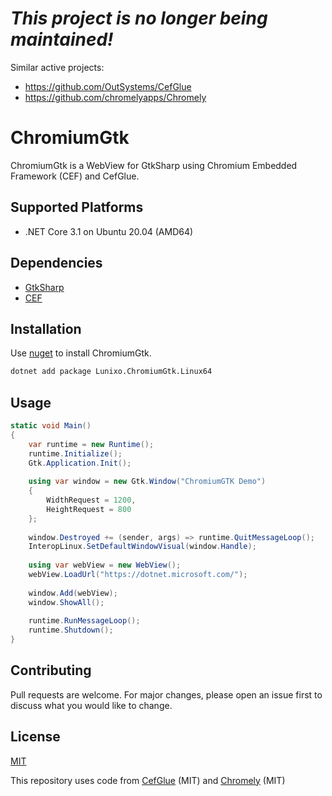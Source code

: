 # _This project is no longer being maintained!_

Similar active projects:
* https://github.com/OutSystems/CefGlue
* https://github.com/chromelyapps/Chromely


# ChromiumGtk

ChromiumGtk is a WebView for GtkSharp using Chromium Embedded Framework (CEF) and CefGlue.


## Supported Platforms

* .NET Core 3.1 on Ubuntu 20.04 (AMD64)

## Dependencies

* [GtkSharp](https://github.com/GtkSharp/GtkSharp)
* [CEF](https://bitbucket.org/chromiumembedded/cef/)

## Installation

Use [nuget](https://www.nuget.org/packages/Lunixo.ChromiumGtk.Linux64/) to install ChromiumGtk.

```bash
dotnet add package Lunixo.ChromiumGtk.Linux64
```

## Usage

```C#
static void Main()
{
    var runtime = new Runtime();
    runtime.Initialize();
    Gtk.Application.Init();
    
    using var window = new Gtk.Window("ChromiumGTK Demo")
    {
        WidthRequest = 1200,
        HeightRequest = 800
    };
    
    window.Destroyed += (sender, args) => runtime.QuitMessageLoop();
    InteropLinux.SetDefaultWindowVisual(window.Handle);
    
    using var webView = new WebView();
    webView.LoadUrl("https://dotnet.microsoft.com/");
    
    window.Add(webView);
    window.ShowAll();
    
    runtime.RunMessageLoop();
    runtime.Shutdown();
}
```

## Contributing
Pull requests are welcome. For major changes, please open an issue first to discuss what you would like to change.

## License
[MIT](https://choosealicense.com/licenses/mit/)

This repository uses code from [CefGlue](https://gitlab.com/xiliumhq/chromiumembedded/cefglue) (MIT) and [Chromely](https://github.com/chromelyapps/Chromely) (MIT)
